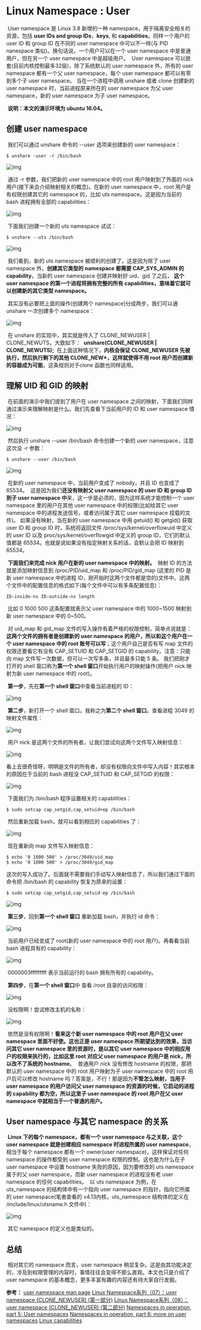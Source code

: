 # Linux Namespace : User

​	User namespace 是 Linux 3.8 新增的一种 namespace，用于隔离安全相关的资源，包括 **user IDs and group IDs**，**keys**, 和 **capabilities**。同样一个用户的 user ID 和 group ID 在不同的 user namespace 中可以不一样(与 PID nanespace 类似)。换句话说，一个用户可以在一个 user namespace 中是普通用户，但在另一个 user namespace 中是超级用户。
​	User namespace 可以嵌套(目前内核控制最多32层)，除了系统默认的 user namespace 外，所有的 user namespace 都有一个父 user namespace，每个 user namespace 都可以有零到多个子 user namespace。 当在一个进程中调用 unshare 或者 clone 创建新的 user namespace 时，当前进程原来所在的 user namespace 为父 user namespace，新的 user namespace 为子 user namespace。

​	**说明：本文的演示环境为 ubuntu 16.04。**

## 创建 user namespace

​	我们可以通过 unshare 命令的 --user 选项来创建新的 user namespace：

```shell
$ unshare -user -r /bin/bash
```

![img](https://images2018.cnblogs.com/blog/952033/201808/952033-20180812133348283-931737385.png)

​	通过 -r 参数，我们把新的 user namespace 中的 root 用户映射到了外面的 nick 用户(接下来会介绍映射相关的概念)。在新的 user namespace 中，root 用户是有权限创建其它的 namespace 的，比如 uts namespace。这是因为当前的 bash 进程拥有全部的 capabilities：

![img](https://images2018.cnblogs.com/blog/952033/201808/952033-20180812133427854-544045366.png)

​	下面我们创建一个新的 uts namespace 试试：

```shell
$ unshare --uts /bin/bash
```

![img](https://images2018.cnblogs.com/blog/952033/201808/952033-20180812133500261-2053538944.png)

​	我们看到，新的 uts namespace 被顺利的创建了。这是因为除了 user namespace 外，**创建其它类型的 namespace 都需要 CAP_SYS_ADMIN 的 capability**。当新的 user namespace 创建并映射好 uid、gid 了之后， **这个 user namespace 的第一个进程将拥有完整的所有 capabilities，意味着它就可以创建新的其它类型 namespace。**

​	其实没有必要把上面的操作(创建两个 namespace)分成两步，我们可以通 unshare 一次创建多个 namespace：

![img](https://images2018.cnblogs.com/blog/952033/201808/952033-20180812133548661-668231418.png)

​	在 unshare 的实现中，其实就是传入了 CLONE_NEWUSER | CLONE_NEWUTS，大致如下：
​	**unshare(CLONE_NEWUSER | CLONE_NEWUTS);**
​	在上面这种情况下，**内核会保证 CLONE_NEWUSER 先被执行，然后执行剩下的其他 CLONE_NEW\*，这样就使得不用 root 用户而创建新的容器成为可能**，这条规则对于clone 函数也同样适用。

## 理解 UID 和 GID 的映射

​	在前面的演示中我们提到了用户在 user namespace 之间的映射，下面我们同样通过演示来理解映射是什么。我们先查看下当前用户的 ID 和 user namespace 情况：

![img](https://images2018.cnblogs.com/blog/952033/201808/952033-20180812133655212-92150902.png)

​	然后执行 unshare --user /bin/bash 命令创建一个新的 user namespace，注意这次没 -r 参数：

```shell
$ unshare --user /bin/bash
```

![img](https://images2018.cnblogs.com/blog/952033/201808/952033-20180812133727288-640955460.png)

​	在新的 user namespace 中，当前用户变成了 nobody，并且 ID 也变成了 65534。
​	这是因为我们**还没有映射父 user namespace 的 user ID 和 group ID 到子 user namespace 中**来，这一步是必须的，因为这样系统才能控制一个 user namespace 里的用户在其他 user namespace 中的权限(比如给其它 user namespace 中的进程发送信号，或者访问属于其它 user namespace 挂载的文件)。
​	如果没有映射，当在新的 user namespace 中用 getuid() 和 getgid() 获取 user ID 和 group ID 时，系统将返回文件 /proc/sys/kernel/overflowuid 中定义的 user ID 以及 proc/sys/kernel/overflowgid 中定义的 group ID，它们的默认值都是 65534。也就是说如果没有指定映射关系的话，会默认会把 ID 映射到 65534。

​	**下面我们来完成 nick 用户在新的 user namespace 中的映射。**
​	映射 ID 的方法就是添加映射信息到 /proc/PID/uid_map 和 /proc/PID/gid_map (这里的 PID 是新 user namespace 中的进程 ID，刚开始时这两个文件都是空的)文件中。这两个文件中的配置信息的格式如下(每个文件中可以有多条配置信息)：

```
ID-inside-ns ID-outside-ns length
```

​	比如 0 1000 500 这条配置就表示父 user namespace 中的 1000~1500 映射到新 user namespace 中的 0~500。

​	对 uid_map 和 gid_map 文件的写入操作有着严格的权限控制，简单点说就是：**这两个文件的拥有者是创建新的 user namespace 的用户，所以和这个用户在一个 user namespace 中的 root 账号可以写**；这个用户自己是否有写 map 文件的权限还要看它有没有 CAP_SETUID 和 CAP_SETGID 的 capability。注意：只能向 map 文件写一次数据，但可以一次写多条，并且最多只能 5 条。
我们把刚才打开的 shell 窗口称为**第一个 shell 窗口**开始执行用户的映射操作(把用户 nick 映射为新 user namespace 中的 root)。

​	**第一步**，先在**第一个 shell 窗口**中查看当前进程的 ID：

![img](https://images2018.cnblogs.com/blog/952033/201808/952033-20180812133836060-814501763.png)

​	**第二步**，新打开一个 shell 窗口，我称之为**第二个 shell 窗口**。查看进程 3049 的映射文件属性：

![img](https://images2018.cnblogs.com/blog/952033/201808/952033-20180812133909229-1475966336.png)

​	用户 nick 是这两个文件的所有者，让我们尝试向这两个文件写入映射信息：

![img](https://images2018.cnblogs.com/blog/952033/201808/952033-20180812133939711-828980199.png)

​	看上去很奇怪呀，明明是文件的所有者，却没有权限向文件中写入内容！其实根本的原因在于当前的 bash 进程没 CAP_SETUID 和 CAP_SETGID 的权限：

![img](https://images2018.cnblogs.com/blog/952033/201808/952033-20180812134011875-837006315.png)

​	下面我们为 /bin/bash 程序设置相关的 capabilities：

```shell
$ sudo setcap cap_setgid,cap_setuid+ep /bin/bash
```

​	然后重新加载 bash，就可以看到相应的 capabilities 了：

![img](https://images2018.cnblogs.com/blog/952033/201808/952033-20180812134039385-768691240.png)

​	现在重新向 map 文件写入映射信息：

```shell
$ echo '0 1000 500' > /proc/3049/uid_map
$ echo '0 1000 500' > /proc/3049/gid_map
```

​	这次的写入成功了。后面就不需要我们手动写入映射信息了，所以我们通过下面的命令把 /bin/bash 的 capability 恢复为原来的设置：

```shell
$ sudo setcap cap_setgid,cap_setuid-ep /bin/bash
```

![img](https://images2018.cnblogs.com/blog/952033/201808/952033-20180812134119692-1735937774.png)

​	**第三步**，回到**第一个 shell 窗口**
​	重新加载 bash，并执行 id 命令：

![img](https://images2018.cnblogs.com/blog/952033/201808/952033-20180812134156273-1568788424.png)

​	当前用户已经变成了 root(新的 user namespace 中的 root 用户)。再看看当前 bash 进程具有的 capability：

![img](https://images2018.cnblogs.com/blog/952033/201808/952033-20180812134226821-1964970731.png)

​	0000003fffffffff 表示当前运行的 bash 拥有所有的 capability。

​	**第四步**，在**第一个 shell 窗口**中
​	查看 /root 目录的访问权限：

![img](https://images2018.cnblogs.com/blog/952033/201808/952033-20180812134317374-1734621745.png)

​	没权限啊！尝试修改主机的名称：

![img](https://images2018.cnblogs.com/blog/952033/201808/952033-20180812134356259-1197147050.png)

​	依然是没有权限啊！**看来这个新 user namespace 中的 root 用户在父 user namespace 里面不好使。这也正是 user namespace 所期望达到的效果，当访问其它 user namespace 里的资源时，是以其它 user namespace 中的相应用户的权限来执行的，比如这里 root 对应父 user namespace 的用户是 nick，所以改不了系统的 hostname**。
​	普通用户 nick 没有修改 hostname 的权限，那把默认的 user namespace 中的 root 用户映射为子 user namespace 中的 root 用户后可以修改 hostname 吗？答案是，不行！那是因为**不管怎么映射，当用子 user namespace 的用户访问父 user namespace 的资源的时候，它启动的进程的 capability 都为空，所以这里子 user namespace 的 root 用户在父 user namespace 中就相当于一个普通的用户。**

## User namespace 与其它 namespace 的关系

​	**Linux 下的每个 namespace，都有一个 user namespace 与之关联，这个 user namespace 就是创建相应 namespace 时进程所属的 user namespace**，相当于每个 namespace 都有一个 owner(user namespace)，这样保证对任何 namespace 的操作都受到 user namespace 权限的控制。这也是为什么在子 user namespace 中设置 hostname 失败的原因，因为要修改的 uts namespace 属于的父 user namespace，而新 user namespace 的进程没有老 user namespace 的任何 capabilities。
​	以 uts namespace 为例，在 uts_namespace 的结构体中有一个指向 user namespace 的指针，指向它所属的 user namespace(笔者查看的 v4.13内核，uts_namespace 结构体的定义在 /include/linux/utsname.h 文件中)：

![img](https://images2018.cnblogs.com/blog/952033/201808/952033-20180812134506481-2054964518.png)

​	其它 namespace 的定义也是类似的。

## 总结

​	相对其它的 namespace 而言，user namespace 稍显复杂。这是由其功能决定的，涉及到权限管理的内容时，事情往往会变得不那么直观。本文也只是介绍了 user namespace 的基本概念，更多丰富有趣的内容还有待大家自行发掘。

**参考：**
[user namespace man page](http://man7.org/linux/man-pages/man7/user_namespaces.7.html)
[Linux Namespace系列（07）：user namespace (CLONE_NEWUSER) (第一部分)](https://segmentfault.com/a/1190000006913195)
[Linux Namespace系列（08）：user namespace (CLONE_NEWUSER) (第二部分)](https://segmentfault.com/a/1190000006913499)
[Namespaces in operation, part 5: User namespaces](https://lwn.net/Articles/532593/)
[Namespaces in operation, part 6: more on user namespaces](https://lwn.net/Articles/540087/)
[Linux capabilities](http://man7.org/linux/man-pages/man7/capabilities.7.html)

